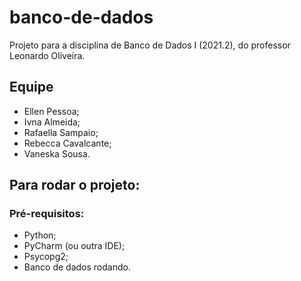 # banco-de-dados
Projeto para a disciplina de Banco de Dados I (2021.2), do professor Leonardo Oliveira.

## Equipe
- Ellen Pessoa;
- Ivna Almeida;
- Rafaella Sampaio;
- Rebecca Cavalcante;
- Vaneska Sousa.

## Para rodar o projeto:
### Pré-requisitos:
- Python;
- PyCharm (ou outra IDE);
- Psycopg2;
- Banco de dados rodando.
